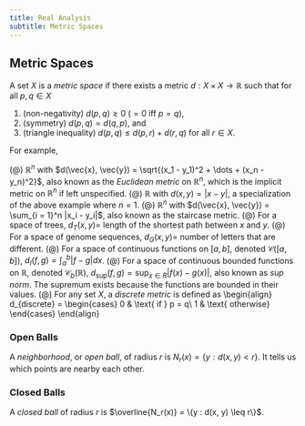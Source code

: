 ```yaml
---
title: Real Analysis
subtitle: Metric Spaces
---
```


## Metric Spaces

A set $X$ is a _metric space_ if there exists a metric $d : X \times X \rightarrow \mathbb{R}$ such that for all $p, q \in X$

1. (non-negativity) $d(p, q) \geq 0$ ($= 0$ iff $p = q$),
2. (symmetry) $d(p, q) = d(q, p)$, and
3. (triangle inequality) $d(p, q) \leq d(p, r) + d(r, q)$ for all $r \in X$.

For example,

(@) $\mathbb{R}^n$ with $d(\vec{x}, \vec{y}) = \sqrt{(x_1 - y_1)^2 + \dots + (x_n - y_n)^2}$, also known as the _Euclidean metric_ on $\mathbb{R}^n$, which is the implicit metric on $\mathbb{R}^n$ if left unspecified.
(@) $\mathbb{R}$ with $d(x, y) = |x - y|$, a specialization of the above example where $n = 1$.
(@) $\mathbb{R}^n$ with $d(\vec{x}, \vec{y}) = \sum_{i = 1}^n |x_i - y_i|$, also known as the staircase metric.
(@) For a space of trees, $d_T(x, y) =$ length of the shortest path between $x$ and $y$.
(@) For a space of genome sequences, $d_G(x, y) =$ number of letters that are different.
(@) For a space of continuous functions on $[a, b]$, denoted $\mathcal{C}([a, b])$, $d_I(f, g) = \int_a^b |f - g| dx$.
(@) For a space of continuous bounded functions on $\mathbb{R}$, denoted $\mathcal{C}_b(\mathbb{R})$, $d_{\sup}(f, g) = \sup_{x \in R} |f(x) - g(x)|$, also known as _sup norm_. The supremum exists because the functions are bounded in their values.
(@) For any set $X$, a _discrete metric_ is defined as
    \begin{align}
    d_{discrete} =
    \begin{cases}
    0 & \text{ if } p = q\\
    1 & \text{ otherwise}
    \end{cases}
    \end{align}

### Open Balls

A _neighborhood_, or _open ball_, of radius $r$ is $N_r(x) = \{y : d(x, y) < r\}$. It tells us which points are nearby each other.

### Closed Balls

A _closed ball_ of radius $r$ is $\overline{N_r(x)} = \{y : d(x, y) \leq r\}$.
